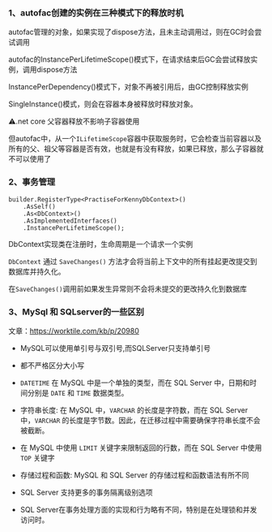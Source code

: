 ### 1、autofac创建的实例在三种模式下的释放时机

autofac管理的对象，如果实现了dispose方法，且未主动调用过，则在GC时会尝试调用

autofac的InstancePerLifetimeScope()模式下，在请求结束后GC会尝试释放实例，调用dispose方法

InstancePerDependency()模式下，对象不再被引用后，由GC控制释放实例

SingleInstance()模式，则会在容器本身被释放时释放对象。

⚠️.net core 父容器释放不影响子容器使用

但autofac中，从一个`ILifetimeScope`容器中获取服务时，它会检查当前容器以及所有的父、祖父等容器是否有效，也就是有没有释放，如果已释放，那么子容器就不可以使用了



### 2、事务管理

```
builder.RegisterType<PractiseForKennyDbContext>()
    .AsSelf()
    .As<DbContext>()
    .AsImplementedInterfaces()
    .InstancePerLifetimeScope();
```

DbContext实现类在注册时，生命周期是一个请求一个实例

`DbContext` 通过 `SaveChanges()` 方法才会将当前上下文中的所有挂起更改提交到数据库并持久化。

在`SaveChanges()`调用前如果发生异常则不会将未提交的更改持久化到数据库



### 3、MySql 和 SQLserver的一些区别

文章：https://worktile.com/kb/p/20980

- MySQL可以使用单引号与双引号,而SQLServer只支持单引号
- 都不严格区分大小写

- `DATETIME` 在 MySQL 中是一个单独的类型，而在 SQL Server 中，日期和时间分别是 `DATE` 和 `TIME` 数据类型。

- 字符串长度: 在 MySQL 中，`VARCHAR` 的长度是字符数，而在 SQL Server 中，`VARCHAR` 的长度是字节数。因此，在迁移过程中需要确保字符串长度不会被截断。

- 在 MySQL 中使用 `LIMIT` 关键字来限制返回的行数，而在 SQL Server 中使用 `TOP` 关键字

- 存储过程和函数: MySQL 和 SQL Server 的存储过程和函数语法有所不同

- SQL Server 支持更多的事务隔离级别选项
- SQL Server在事务处理方面的实现和行为略有不同，特别是在处理锁和并发访问时。